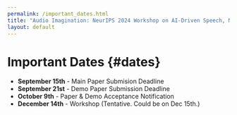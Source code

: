 ```yaml
---
permalink: /important_dates.html
title: "Audio Imagination: NeurIPS 2024 Workshop on AI-Driven Speech, Music, and Sound Generation"
layout: default
---
```


# Important Dates {#dates}

- **September 15th** - Main Paper Submision Deadline
- **September 21st** - Demo Paper Submission Deadline
- **October 9th** - Paper & Demo Acceptance Notification
- **December 14th** - Workshop (Tentative. Could be on Dec 15th.)